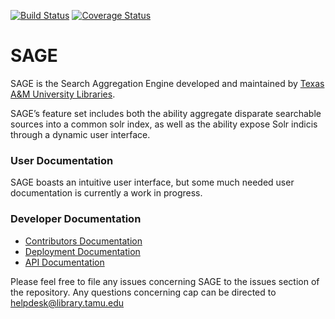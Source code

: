 [![Build Status](https://travis-ci.org/TAMULib/Sage.svg?branch=master)](https://travis-ci.org/TAMULib/Sage)
[![Coverage Status](https://coveralls.io/repos/github/TAMULib/Sage/badge.svg?branch=master)](https://coveralls.io/github/TAMULib/Sage?branch=master)

# SAGE

SAGE is the Search Aggregation Engine developed and maintained by [Texas A&M University Libraries](http://library.tamu.edu). 

SAGE’s feature set includes both the ability aggregate disparate searchable sources into a common solr index, as well as the ability expose Solr indicis through a dynamic user interface.

### User Documentation

SAGE boasts an intuitive user interface, but some much needed user documentation is currently a work in progress.

### Developer Documentation

- [Contributors Documentation](https://github.com/TAMULib/Sage/blob/master/CONTRIBUTING.md)
- [Deployment Documentation](https://github.com/TAMULib/Sage/blob/master/DEPLOYING.md)
- [API Documentation](https://tamulib.github.io/SAGE)

Please feel free to file any issues concerning SAGE to the issues section of the repository. Any questions concerning cap can be directed to [helpdesk@library.tamu.edu]()
